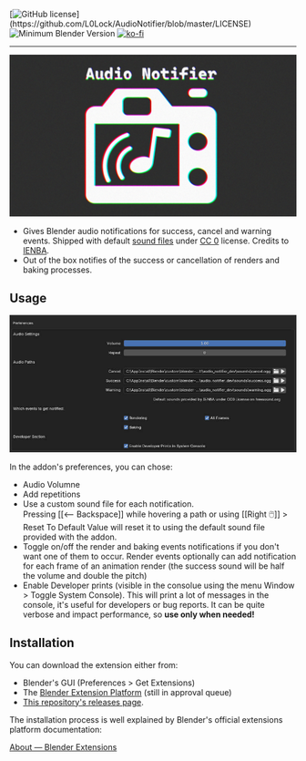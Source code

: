 [![GitHub license](https://img.shields.io/github/license/L0Lock/AudioNotifier?style=for-the-badge&labelColor=rgb(64,64,64))](https://github.com/L0Lock/AudioNotifier/blob/master/LICENSE) ![Minimum Blender Version](https://img.shields.io/badge/Blender-4.2LTS-green?style=for-the-badge&logo=blender&logoColor=white&labelColor=rgb(64,64,64)) [![ko-fi](https://ko-fi.com/img/githubbutton_sm.svg)](https://ko-fi.com/H2H818FHX)

-----

![feature](Prez/feature.jpg)

- Gives Blender audio notifications for success, cancel and warning events. Shipped with default [sound files](https://freesound.org/s/762132/) under [CC 0](http://creativecommons.org/publicdomain/zero/1.0/) license. Credits to [IENBA](https://freesound.org/people/IENBA/).
- Out of the box notifies of the success or cancellation of renders and baking processes.

## Usage

![prefs](Prez/prefs.jpg)

In the addon's preferences, you can chose:

- Audio Volumne
- Add repetitions
- Use a custom sound file for each notification.  
    Pressing [[&#10229; Backspace]] while hovering a path or using [[Right 🖱️]] > Reset To Default Value will reset it to using the default sound file provided with the addon.  
- Toggle on/off the render and baking events notifications if you don't want one of them to occur. Render events optionally can add notification for each frame of an animation render (the success sound will be half the volume and double the pitch)
- Enable Developer prints (visible in the consolue using the menu Window > Toggle System Console). This will print a lot of messages in the console, it's useful for developers or bug reports. It can be quite verbose and impact performance, so **use only when needed!**

## Installation

You can download the extension either from:

- Blender's GUI (Preferences > Get Extensions)
- The [Blender Extension Platform](https://extensions.blender.org/add-ons/audio-notifier/) (still in approval queue)
- [This repository's releases page](https://github.com/L0Lock/AudioNotifier/releases).

The installation process is well explained by Blender's official extensions platform documentation:

[About — Blender Extensions](https://extensions.blender.org/about/)

